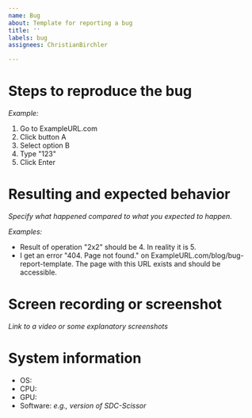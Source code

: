 ```yaml
---
name: Bug
about: Template for reporting a bug
title: ''
labels: bug
assignees: ChristianBirchler

---
```


# Steps to reproduce the bug
*Example:*
1. Go to ExampleURL.com
2. Click button A
3. Select option B
4. Type "123"
5. Click Enter

# Resulting and expected behavior
*Specify what happened compared to what you expected to happen.*

*Examples:*
* Result of operation "2x2" should be 4. In reality it is 5.
* I get an error "404. Page not found." on ExampleURL.com/blog/bug-report-template. The page with this URL exists and should be accessible.

# Screen recording or screenshot
*Link to a video or some explanatory screenshots*

# System information
* OS:
* CPU:
* GPU:
* Software: *e.g., version of SDC-Scissor*
